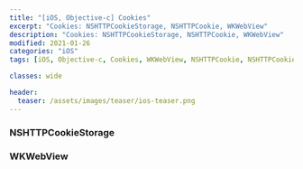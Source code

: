 ```yaml
---
title: "[iOS, Objective-c] Cookies"
excerpt: "Cookies: NSHTTPCookieStorage, NSHTTPCookie, WKWebView"
description: "Cookies: NSHTTPCookieStorage, NSHTTPCookie, WKWebView"
modified: 2021-01-26
categories: "iOS"
tags: [iOS, Objective-c, Cookies, WKWebView, NSHTTPCookie, NSHTTPCookieStorage]

classes: wide

header:
  teaser: /assets/images/teaser/ios-teaser.png
---
```


### NSHTTPCookieStorage

<script src="https://gist.github.com/tigi44/6c136f3a6db079eebce252ac22b0b753.js"></script>

### WKWebView

<script src="https://gist.github.com/tigi44/9957190bd326b6e3e8608c34e37810fa.js"></script>
